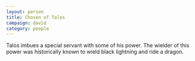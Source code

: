 ```yaml
---
layout: person
title: Chosen of Talos
campaign: david
category: people
---
```


Talos imbues a special servant with some of his power. The wielder of this power was historically known to wield black lightning and ride a dragon.